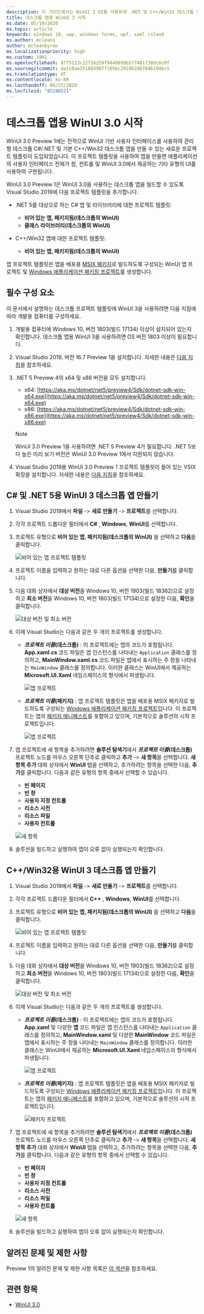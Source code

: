 ```yaml
---
description: 이 가이드에서는 WinUI 3 UI를 사용하여 .NET 및 C++/Win32 데스크톱 앱 만들기를 시작하는 방법을 보여줍니다.
title: 데스크톱 앱용 WinUI 3 시작
ms.date: 05/19/2020
ms.topic: article
keywords: windows 10, uwp, windows forms, wpf, xaml island
ms.author: mcleans
author: mcleanbyron
ms.localizationpriority: high
ms.custom: 19H1
ms.openlocfilehash: 8775113c22716259f9449899b577481738dc6c0f
ms.sourcegitcommit: da1c0ae251883987f105bc2919b2d67846194bc5
ms.translationtype: HT
ms.contentlocale: ko-KR
ms.lasthandoff: 06/22/2020
ms.locfileid: "85198521"
---
```

# <a name="get-started-with-winui-30-for-desktop-apps"></a>데스크톱 앱용 WinUI 3.0 시작

WinUI 3.0 Preview 1에는 전적으로 WinUI 기반 사용자 인터페이스를 사용하여 관리형 데스크톱 C#/.NET 및 기본 C++/Win32 데스크톱 앱을 만들 수 있는 새로운 프로젝트 템플릿이 도입되었습니다. 이 프로젝트 템플릿을 사용하여 앱을 만들면 애플리케이션의 사용자 인터페이스 전체가 창, 컨트롤 및 WinUI 3.0에서 제공하는 기타 유형의 UI를 사용하여 구현됩니다.

WinUI 3.0 Preview 1은 WinUI 3.0을 사용하는 데스크톱 앱을 빌드할 수 있도록 Visual Studio 2019에 다음 프로젝트 템플릿을 추가합니다.

* .NET 5를 대상으로 하는 C# 앱 및 라이브러리에 대한 프로젝트 템플릿:
  * **비어 있는 앱, 패키지됨(데스크톱의 WinUI)**
  * **클래스 라이브러리(데스크톱의 WinUI)**

* C++/Win32 앱에 대한 프로젝트 템플릿:
  * **비어 있는 앱, 패키지됨(데스크톱의 WinUI)**

앱 프로젝트 템플릿은 앱을 배포용 [MSIX 패키지](https://docs.microsoft.com/windows/msix/overview)로 빌드하도록 구성되는 WinUI 앱 프로젝트 및 [Windows 애플리케이션 패키징 프로젝트](https://docs.microsoft.com/windows/msix/desktop/desktop-to-uwp-packaging-dot-net)를 생성합니다.

## <a name="prerequisites"></a>필수 구성 요소

이 문서에서 설명하는 데스크톱 프로젝트 템플릿에 WinUI 3을 사용하려면 다음 지침에 따라 개발용 컴퓨터를 구성하세요.

1. 개발용 컴퓨터에 Windows 10, 버전 1803(빌드 17134) 이상이 설치되어 있는지 확인합니다. 데스크톱 앱용 WinUI 3을 사용하려면 OS 버전 1803 이상이 필요합니다.

2. Visual Studio 2019, 버전 16.7 Preview 1을 설치합니다. 자세한 내용은 [다음 지침](index.md#configure-your-dev-environment)을 참조하세요.

3. .NET 5 Preview 4의 x64 및 x86 버전을 모두 설치합니다.
    * x64: [https://aka.ms/dotnet/net5/preview4/Sdk/dotnet-sdk-win-x64.exe](https://aka.ms/dotnet/net5/preview4/Sdk/dotnet-sdk-win-x64.exe)
    * x86: [https://aka.ms/dotnet/net5/preview4/Sdk/dotnet-sdk-win-x86.exe](https://aka.ms/dotnet/net5/preview4/Sdk/dotnet-sdk-win-x86.exe)

    > [!NOTE]
    > WinUI 3.0 Preview 1을 사용하려면 .NET 5 Preview 4가 필요합니다. .NET 5보다 높은 미리 보기 버전은 WinUI 3.0 Preview 1에서 지원되지 않습니다.

4. Visual Studio 2019용 WinUI 3.0 Preview 1 프로젝트 템플릿이 들어 있는 VSIX 확장을 설치합니다. 자세한 내용은 [다음 지침](index.md#visual-studio-project-templates)을 참조하세요.

## <a name="create-a-winui-3-desktop-app-for-c-and-net-5"></a>C# 및 .NET 5용 WinUI 3 데스크톱 앱 만들기

1. Visual Studio 2019에서 **파일** -> **새로 만들기** -> **프로젝트**를 선택합니다.

2. 각각 프로젝트 드롭다운 필터에서 **C#** , **Windows**, **WinUI**를 선택합니다.

3. 프로젝트 유형으로 **비어 있는 앱, 패키지됨(데스크톱의 WinUI)** 을 선택하고 **다음**을 클릭합니다.

    ![비어 있는 앱 프로젝트 템플릿](images/WinUI-csharp-newproject.png)

4. 프로젝트 이름을 입력하고 원하는 대로 다른 옵션을 선택한 다음, **만들기**를 클릭합니다.

5. 다음 대화 상자에서 **대상 버전**을 Windows 10, 버전 1903(빌드 18362)으로 설정하고 **최소 버전**을 Windows 10, 버전 1803(빌드 17134)으로 설정한 다음, **확인**을 클릭합니다.

    ![대상 버전 및 최소 버전](images/WinUI-min-target-version.png)

6. 이제 Visual Studio는 다음과 같은 두 개의 프로젝트를 생성합니다.

    * ***프로젝트 이름*(데스크톱)** : 이 프로젝트에는 앱의 코드가 포함됩니다. **App.xaml.cs** 코드 파일은 앱 인스턴스를 나타내는 `Application` 클래스를 정의하고, **MainWindow.xaml.cs** 코드 파일은 앱에서 표시하는 주 창을 나타내는 `MainWindow` 클래스를 정의합니다. 이러한 클래스는 WinUI에서 제공하는 **Microsoft.UI.Xaml** 네임스페이스의 형식에서 파생됩니다.

        ![앱 프로젝트](images/WinUI-csharp-appproject.png)

    * ***프로젝트 이름*(패키지)** : 앱 프로젝트 템플릿은 앱을 배포용 MSIX 패키지로 빌드하도록 구성되는 [Windows 애플리케이션 패키징 프로젝트](https://docs.microsoft.com/windows/msix/desktop/desktop-to-uwp-packaging-dot-net)입니다. 이 프로젝트는 앱의 [패키지 매니페스트](https://docs.microsoft.com/uwp/schemas/appxpackage/uapmanifestschema/schema-root)를 포함하고 있으며, 기본적으로 솔루션의 시작 프로젝트입니다.

        ![앱 프로젝트](images/WinUI-csharp-packageproject.png)

7. 앱 프로젝트에 새 항목을 추가하려면 **솔루션 탐색기**에서 ***프로젝트 이름*(데스크톱)** 프로젝트 노드를 마우스 오른쪽 단추로 클릭하고 **추가** -> **새 항목**을 선택합니다. **새 항목 추가** 대화 상자에서 **WinUI** 탭을 선택하고, 추가하려는 항목을 선택한 다음, **추가**를 클릭합니다. 다음과 같은 유형의 항목 중에서 선택할 수 있습니다.

    * **빈 페이지**
    * **빈 창**
    * **사용자 지정 컨트롤**
    * **리소스 사전**
    * **리소스 파일**
    * **사용자 컨트롤**

    ![새 항목](images/WinUI-csharp-newitem.png)

8. 솔루션을 빌드하고 실행하여 앱이 오류 없이 실행되는지 확인합니다.

## <a name="create-a-winui-3-desktop-app-for-cwin32"></a>C++/Win32용 WinUI 3 데스크톱 앱 만들기

1. Visual Studio 2019에서 **파일** -> **새로 만들기** -> **프로젝트**를 선택합니다.

2. 각각 프로젝트 드롭다운 필터에서 **C++** , **Windows**, **WinUI**를 선택합니다.

3. 프로젝트 유형으로 **비어 있는 앱, 패키지됨(데스크톱의 WinUI)** 을 선택하고 **다음**을 클릭합니다.

    ![비어 있는 앱 프로젝트 템플릿](images/WinUI-cpp-newproject.png)

4. 프로젝트 이름을 입력하고 원하는 대로 다른 옵션을 선택한 다음, **만들기**를 클릭합니다.

5. 다음 대화 상자에서 **대상 버전**을 Windows 10, 버전 1903(빌드 18362)으로 설정하고 **최소 버전**을 Windows 10, 버전 1803(빌드 17134)으로 설정한 다음, **확인**을 클릭합니다.

    ![대상 버전 및 최소 버전](images/WinUI-min-target-version.png)

6. 이제 Visual Studio는 다음과 같은 두 개의 프로젝트를 생성합니다.

    * ***프로젝트 이름*(데스크톱)** : 이 프로젝트에는 앱의 코드가 포함됩니다. **App.xaml** 및 다양한 **앱** 코드 파일은 앱 인스턴스를 나타내는 `Application` 클래스를 정의하고, **MainWindow.xaml** 및 다양한 **MainWindow** 코드 파일은 앱에서 표시하는 주 창을 나타내는 `MainWindow` 클래스를 정의합니다. 이러한 클래스는 WinUI에서 제공하는 **Microsoft.UI.Xaml** 네임스페이스의 형식에서 파생됩니다.

        ![앱 프로젝트](images/WinUI-cpp-appproject.png)

    * ***프로젝트 이름*(패키지)** : 앱 프로젝트 템플릿은 앱을 배포용 MSIX 패키지로 빌드하도록 구성되는 [Windows 애플리케이션 패키징 프로젝트](https://docs.microsoft.com/windows/msix/desktop/desktop-to-uwp-packaging-dot-net)입니다. 이 프로젝트는 앱의 [패키지 매니페스트](https://docs.microsoft.com/uwp/schemas/appxpackage/uapmanifestschema/schema-root)를 포함하고 있으며, 기본적으로 솔루션의 시작 프로젝트입니다.

        ![패키지 프로젝트](images/WinUI-cpp-packageproject.png)

7. 앱 프로젝트에 새 항목을 추가하려면 **솔루션 탐색기**에서 ***프로젝트 이름*(데스크톱)** 프로젝트 노드를 마우스 오른쪽 단추로 클릭하고 **추가** -> **새 항목**을 선택합니다. **새 항목 추가** 대화 상자에서 **WinUI** 탭을 선택하고, 추가하려는 항목을 선택한 다음, **추가**를 클릭합니다. 다음과 같은 유형의 항목 중에서 선택할 수 있습니다.

    * **빈 페이지**
    * **빈 창**
    * **사용자 지정 컨트롤**
    * **리소스 사전**
    * **리소스 파일**
    * **사용자 컨트롤**

    ![새 항목](images/WinUI-cpp-newitem.png)

8. 솔루션을 빌드하고 실행하여 앱이 오류 없이 실행되는지 확인합니다.

## <a name="known-issues-and-limitations"></a>알려진 문제 및 제한 사항

Preview 1의 알려진 문제 및 제한 사항 목록은 [이 섹션](index.md#preview-1-limitations-and-known-issues)을 참조하세요.

## <a name="related-topics"></a>관련 항목

* [WinUI 3.0](index.md)
